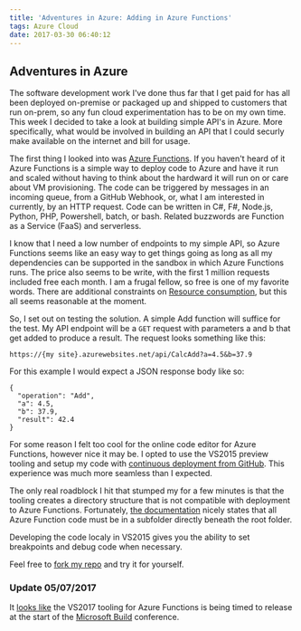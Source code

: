 ```yaml
---
title: 'Adventures in Azure: Adding in Azure Functions'
tags: Azure Cloud
date: 2017-03-30 06:40:12
---
```


## Adventures in Azure

The software development work I've done thus far that I get paid for has all been deployed on-premise or packaged up and shipped to customers that run on-prem, so any fun cloud experimentation has to be on my own time.  This week I decided to take a look at building simple API's in Azure. More specifically, what would be involved in building an API that I could securly make available on the internet and bill for usage.

The first thing I looked into was [Azure Functions](https://docs.microsoft.com/en-us/azure/azure-functions/functions-overview).  If you haven't heard of it Azure Functions is a simple way to deploy code to Azure and have it run and scaled without having to think about the hardward it will run on or care about VM provisioning.  The code can be triggered by messages in an incoming queue, from a GitHub Webhook, or, what I am interested in currently, by an HTTP request.  Code can be written in C#, F#, Node.js, Python, PHP, Powershell, batch, or bash.  Related buzzwords are Function as a Service (FaaS) and serverless.

I know that I need a low number of endpoints to my simple API, so Azure Functions seems like an easy way to get things going as long as all my dependencies can be supported in the sandbox in which Azure Functions runs.  The price also seems to be write, with the first 1 million requests included free each month.  I am a frugal fellow, so free is one of my favorite words.  There are additional constraints on [Resource consumption](https://azure.microsoft.com/en-us/pricing/details/functions/), but this all seems reasonable at the moment.

So, I set out on testing the solution.  A simple Add function will suffice for the test. My API endpoint will be a `GET` request with parameters a and b that get added to produce a result.  The request looks something like this:

```
https://{my site}.azurewebsites.net/api/CalcAdd?a=4.5&b=37.9
```

For this example I would expect a JSON response body like so:

```
{
  "operation": "Add",
  "a": 4.5,
  "b": 37.9,
  "result": 42.4
}
```

For some reason I felt too cool for the online code editor for Azure Functions, however nice it may be.  I opted to use the VS2015 preview tooling and setup my code with [continuous deployment from GitHub](https://docs.microsoft.com/en-us/azure/azure-functions/functions-continuous-deployment).  This experience was much more seamless than I expected.

The only real roadblock I hit that stumped my for a few minutes is that the tooling creates a directory structure that is not compatible with deployment to Azure Functions.  Fortunately, [the documentation](https://docs.microsoft.com/en-us/azure/azure-functions/functions-reference#folder-structure) nicely states that all Azure Function code must be in a subfolder directly beneath the root folder.

Developing the code localy in VS2015 gives you the ability to set breakpoints and debug code when necessary.

Feel free to [fork my repo](https://github.com/bbrandt/AzureAddFunction) and try it for yourself.

### Update 05/07/2017

It [looks like](https://github.com/Azure/Azure-Functions/issues/201) the VS2017 tooling for Azure Functions is being timed to release at the start of the [Microsoft Build](https://build.microsoft.com/) conference.